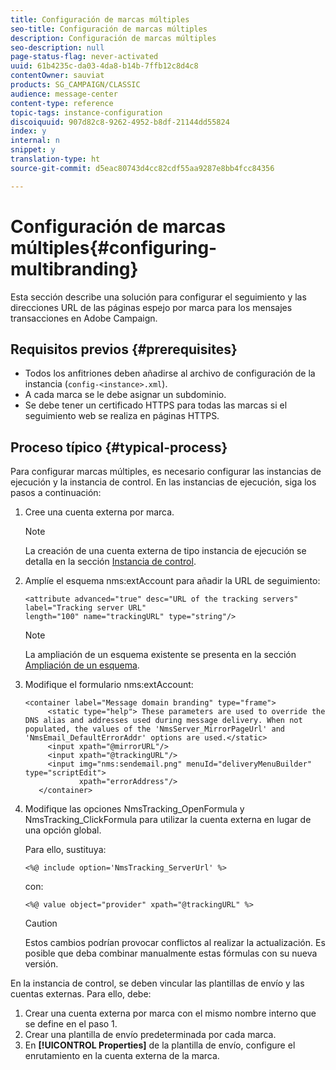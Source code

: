 ```yaml
---
title: Configuración de marcas múltiples
seo-title: Configuración de marcas múltiples
description: Configuración de marcas múltiples
seo-description: null
page-status-flag: never-activated
uuid: 61b4235c-da03-4da8-b14b-7ffb12c8d4c8
contentOwner: sauviat
products: SG_CAMPAIGN/CLASSIC
audience: message-center
content-type: reference
topic-tags: instance-configuration
discoiquuid: 907d82c8-9262-4952-b8df-21144dd55824
index: y
internal: n
snippet: y
translation-type: ht
source-git-commit: d5eac80743d4cc82cdf55aa9287e8bb4fcc84356

---
```



# Configuración de marcas múltiples{#configuring-multibranding}

Esta sección describe una solución para configurar el seguimiento y las direcciones URL de las páginas espejo por marca para los mensajes transacciones en Adobe Campaign.

## Requisitos previos {#prerequisites}

* Todos los anfitriones deben añadirse al archivo de configuración de la instancia (`config-<instance>.xml`).
* A cada marca se le debe asignar un subdominio.
* Se debe tener un certificado HTTPS para todas las marcas si el seguimiento web se realiza en páginas HTTPS.

## Proceso típico {#typical-process}

Para configurar marcas múltiples, es necesario configurar las instancias de ejecución y la instancia de control. En las instancias de ejecución, siga los pasos a continuación:

1. Cree una cuenta externa por marca.

   >[!NOTE]
   >
   >La creación de una cuenta externa de tipo instancia de ejecución se detalla en la sección [Instancia de control](../../message-center/using/creating-a-shared-connection.md#control-instance).

1. Amplíe el esquema nms:extAccount para añadir la URL de seguimiento:

   ```
   <attribute advanced="true" desc="URL of the tracking servers" label="Tracking server URL"
   length="100" name="trackingURL" type="string"/>
   ```

   >[!NOTE]
   >
   >La ampliación de un esquema existente se presenta en la sección [Ampliación de un esquema](../../configuration/using/extending-a-schema.md).

1. Modifique el formulario nms:extAccount:

   ```
   <container label="Message domain branding" type="frame">
        <static type="help"> These parameters are used to override the DNS alias and addresses used during message delivery. When not populated, the values of the 'NmsServer_MirrorPageUrl' and 'NmsEmail_DefaultErrorAddr' options are used.</static>
        <input xpath="@mirrorURL"/>
        <input xpath="@trackingURL"/>
        <input img="nms:sendemail.png" menuId="deliveryMenuBuilder" type="scriptEdit">
               xpath="errorAddress"/>
      </container>
   ```

1. Modifique las opciones NmsTracking_OpenFormula y NmsTracking_ClickFormula para utilizar la cuenta externa en lugar de una opción global.

   Para ello, sustituya:

   ```
   <%@ include option='NmsTracking_ServerUrl' %>
   ```

   con:

   ```
   <%@ value object="provider" xpath="@trackingURL" %>
   ```

   >[!CAUTION]
   >
   >Estos cambios podrían provocar conflictos al realizar la actualización. Es posible que deba combinar manualmente estas fórmulas con su nueva versión.

En la instancia de control, se deben vincular las plantillas de envío y las cuentas externas. Para ello, debe:

1. Crear una cuenta externa por marca con el mismo nombre interno que se define en el paso 1.
1. Crear una plantilla de envío predeterminada por cada marca.
1. En **[!UICONTROL Properties]** de la plantilla de envío, configure el enrutamiento en la cuenta externa de la marca.

